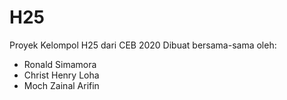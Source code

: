 # H25
Proyek Kelompol H25 dari CEB 2020
Dibuat bersama-sama oleh:
- Ronald Simamora
- Christ Henry Loha
- Moch Zainal Arifin
